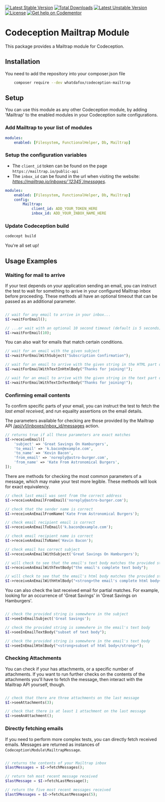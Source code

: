 [![Latest Stable Version](https://img.shields.io/packagist/v/whatdafox/codeception-mailtrap.svg)](https://packagist.org/packages/whatdafox/codeception-mailtrap) 
[![Total Downloads](https://img.shields.io/packagist/dt/whatdafox/codeception-mailtrap.svg)](https://packagist.org/packages/whatdafox/codeception-mailtrap) 
[![Latest Unstable Version](https://poser.pugx.org/whatdafox/codeception-mailtrap/v/unstable.svg)](https://img.shields.io/packagist/vpre/whatdafox/codeception-mailtrap.svg) 
[![License](https://img.shields.io/packagist/l/whatdafox/codeception-mailtrap.svg)](https://packagist.org/packages/whatdafox/codeception-mailtrap)
[![Get help on Codementor](https://cdn.codementor.io/badges/get_help_github.svg)](https://www.codementor.io/foxted)

# Codeception Mailtrap Module

This package provides a Mailtrap module for Codeception. 

## Installation

You need to add the repository into your composer.json file

```bash
    composer require --dev whatdafox/codeception-mailtrap
```

## Setup

You can use this module as any other Codeception module, by adding 'Mailtrap' to the enabled modules in your Codeception suite configurations.

### Add Mailtrap to your list of modules

```yml
modules:
    enabled: [Filesystem, FunctionalHelper, Db, Mailtrap]
 ```  

### Setup the configuration variables

- The `client_id` token can be found on the page `https://mailtrap.io/public-api`
- The `inbox_id` can be found in the url when visiting the website: *https://mailtrap.io/inboxes/`12345`/messages*.

```yml
modules:
    enabled: [Filesystem, FunctionalHelper, Db, Mailtrap]
    config:
        Mailtrap:
            client_id: ADD_YOUR_TOKEN_HERE
            inbox_id: ADD_YOUR_INBOX_NAME_HERE
 ```     
 
### Update Codeception build
  
  ```bash
  codecept build
  ```

You're all set up!

## Usage Examples

### Waiting for mail to arrive

If your test depends on your application sending an email, you can instruct the test to wait for something to arrive in your configured Mailtrap inbox before proceeding. These methods all have an optional timeout that can be passed as an additional parameter.

```php

// wait for any email to arrive in your inbox...
$I->waitForEmail();

// ...or wait with an optional 10 second timeout (default is 5 seconds)
$I->waitForEmail(10);
```

You can also wait for emails that match certain conditions. 

```php
// wait for an email with the given subject
$I->waitForEmailWithSubject("Subscription Confirmation");

// wait for an email to arrive with the given string in the HTML part of the body
$I->waitForEmailWithTextInHtmlBody("Thanks for joining!");

// wait for an email to arrive with the given string in the text part of the body
$I->waitForEmailWithTextInTextBody("Thanks for joining!");
```

### Confirming email contents

To confirm specific parts of your email, you can instruct the test to fetch the _last email received_, and run equality assertions on the email details.

The parameters available for checking are those provided by the Mailtrap API [/api/v1/inboxes/inbox_id/messages](https://mailtrap.docs.apiary.io/#reference/message/apiv1inboxesinboxidmessagesid/get) action.

```php
// returns true if all these parameters are exact matches
$I->receiveEmail([
    'subject' => 'Great Savings On Hamburgers',
    'to_email' => 'k.bacon@example.com',
    'to_name' => 'Kevin Bacon',
    'from_email' => 'noreply@astro-burger.com',
    'from_name' => 'Kate From Astronomical Burgers',
]);
```

There are methods for checking the most common parameters of a message, which may make your test more legible. These methods will look for exact equivalency.

```php
// check last email was sent from the correct address
$I->receiveAnEmailFromEmail('noreply@astro-burger.com');

// check that the sender name is correct
$I->receiveAnEmailFromName('Kate From Astronomical Burgers');

// check email recipient email is correct
$I->receiveAnEmailToEmail('k.bacon@example.com');

// check email recipient name is correct
$I->receiveAnEmailToName('Kevin Bacon');

// check email has correct subject
$I->receiveAnEmailWithSubject('Great Savings On Hamburgers');

// will check to see that the email's text body matches the provided string
$I->receiveAnEmailWithTextBody("the email's complete text body");

// will check to see that the email's html body matches the provided string
$I->receiveAnEmailWithHtmlBody("<strong>the email's complete html body</strong>");
```

You can also check the last received email for partial matches. For example, looking for an occurrence of 'Great Savings' in 'Great Savings on Hamburgers'.

```php

// check the provided string is somewhere in the subject
$I->seeInEmailSubject('Great Savings');

// check the provided string is somewhere in the email's text body
$I->seeInEmailTextBody("subset of text body");

// check the provided string is somewhere in the email's text body
$I->seeInEmailHtmlBody("<strong>subset of html body</strong>");
```

### Checking Attachments

You can check if your has attachments, or a specific number of attachments. If you want to run further checks on the contents of the attachments you'll have to fetch the message, then interact with the Mailtrap API yourself, though.

```php

// check that there are three attachments on the last message
$I->seeAttachments(3);

// check that there is at least 1 attachment on the last message
$I->seeAnAttachment();

```

### Directly fetching emails

If you need to perform more complex tests, you can directly fetch received emails. Messages are returned as instances of `Codeception\Module\MailtrapMessage`.

```php

// returns the contents of your Mailtrap inbox
$lastMessages = $I->fetchMessages();

// return teh most recent message received
$lastMessage = $I->fetchLastMessage();

// return the five most recent messages received
$last5Messages = $I->fetchLastMessages(5);
```
